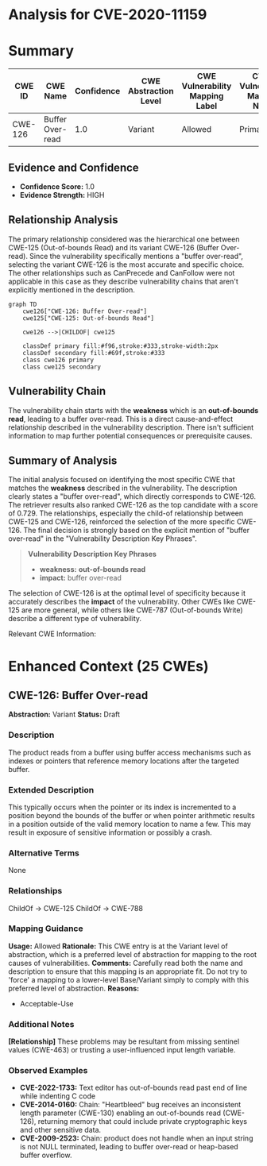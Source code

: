 # Analysis for CVE-2020-11159

# Summary
| CWE ID | CWE Name | Confidence | CWE Abstraction Level | CWE Vulnerability Mapping Label | CWE-Vulnerability Mapping Notes |
|---|---|---|---|---|---|
| CWE-126 | Buffer Over-read | 1.0 | Variant | Allowed | Primary CWE |

## Evidence and Confidence

*   **Confidence Score:** 1.0
*   **Evidence Strength:** HIGH

## Relationship Analysis
The primary relationship considered was the hierarchical one between CWE-125 (Out-of-bounds Read) and its variant CWE-126 (Buffer Over-read). Since the vulnerability specifically mentions a "buffer over-read", selecting the variant CWE-126 is the most accurate and specific choice. The other relationships such as CanPrecede and CanFollow were not applicable in this case as they describe vulnerability chains that aren't explicitly mentioned in the description.

```mermaid
graph TD
    cwe126["CWE-126: Buffer Over-read"]
    cwe125["CWE-125: Out-of-bounds Read"]
    
    cwe126 -->|CHILDOF| cwe125
    
    classDef primary fill:#f96,stroke:#333,stroke-width:2px
    classDef secondary fill:#69f,stroke:#333
    class cwe126 primary
    class cwe125 secondary
```

## Vulnerability Chain
The vulnerability chain starts with the **weakness** which is an **out-of-bounds read**, leading to a buffer over-read. This is a direct cause-and-effect relationship described in the vulnerability description. There isn't sufficient information to map further potential consequences or prerequisite causes.

## Summary of Analysis
The initial analysis focused on identifying the most specific CWE that matches the **weakness** described in the vulnerability. The description clearly states a "buffer over-read", which directly corresponds to CWE-126. The retriever results also ranked CWE-126 as the top candidate with a score of 0.729. The relationships, especially the child-of relationship between CWE-125 and CWE-126, reinforced the selection of the more specific CWE-126. The final decision is strongly based on the explicit mention of "buffer over-read" in the "Vulnerability Description Key Phrases".
> **Vulnerability Description Key Phrases**
> - **weakness:** **out-of-bounds read**
> - **impact:** buffer over-read

The selection of CWE-126 is at the optimal level of specificity because it accurately describes the **impact** of the vulnerability. Other CWEs like CWE-125 are more general, while others like CWE-787 (Out-of-bounds Write) describe a different type of vulnerability.

Relevant CWE Information:

# Enhanced Context (25 CWEs)

## CWE-126: Buffer Over-read
**Abstraction:** Variant
**Status:** Draft

### Description
The product reads from a buffer using buffer access mechanisms such as indexes or pointers that reference memory locations after the targeted buffer.

### Extended Description
This typically occurs when the pointer or its index is incremented to a position beyond the bounds of the buffer or when pointer arithmetic results in a position outside of the valid memory location to name a few. This may result in exposure of sensitive information or possibly a crash.

### Alternative Terms
None

### Relationships
ChildOf -> CWE-125
ChildOf -> CWE-788

### Mapping Guidance
**Usage:** Allowed
**Rationale:** This CWE entry is at the Variant level of abstraction, which is a preferred level of abstraction for mapping to the root causes of vulnerabilities.
**Comments:** Carefully read both the name and description to ensure that this mapping is an appropriate fit. Do not try to 'force' a mapping to a lower-level Base/Variant simply to comply with this preferred level of abstraction.
**Reasons:**
- Acceptable-Use

### Additional Notes
**[Relationship]** These problems may be resultant from missing sentinel values (CWE-463) or trusting a user-influenced input length variable.

### Observed Examples
- **CVE-2022-1733:** Text editor has out-of-bounds read past end of line while indenting C code
- **CVE-2014-0160:** Chain: "Heartbleed" bug receives an inconsistent length parameter (CWE-130) enabling an out-of-bounds read (CWE-126), returning memory that could include private cryptographic keys and other sensitive data.
- **CVE-2009-2523:** Chain: product does not handle when an input string is not NULL terminated, leading to buffer over-read or heap-based buffer overflow.